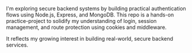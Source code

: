 I'm exploring secure backend systems by building practical authentication flows using Node.js, Express, and MongoDB. This repo is a hands-on practice-project to solidify my understanding of login, session management, and route protection using cookies and middleware. 

It reflects my growing interest in building real-world, secure backend services.
